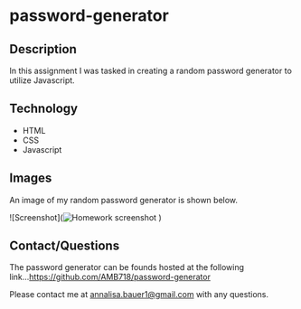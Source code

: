 # password-generator

## Description

In this assignment I was tasked in creating a random password generator to utilize Javascript.

## Technology

- HTML
- CSS
- Javascript

## Images

An image of my random password generator is shown below.

![Screenshot](![Homework screenshot](https://user-images.githubusercontent.com/87721575/131065348-9d579707-8ee7-4ceb-b6cf-0490806e036b.JPG)
)

## Contact/Questions

The password generator can be founds hosted at the following link...https://github.com/AMB718/password-generator

Please contact me at annalisa.bauer1@gmail.com with any questions. 
